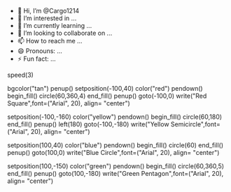 - 👋 Hi, I’m @Cargo1214
- 👀 I’m interested in ...
- 🌱 I’m currently learning ...
- 💞️ I’m looking to collaborate on ...
- 📫 How to reach me ...
- 😄 Pronouns: ...
- ⚡ Fun fact: ...

<!---
Cargo1214/Cargo1214 is a ✨ special ✨ repository because its `README.md` (this file) appears on your GitHub profile.
You can click the Preview link to take a look at your changes.
--->
speed(3)

bgcolor("tan")
penup()
setposition(-100,40)
color("red")
pendown()
begin_fill()
circle(60,360,4)
end_fill()
penup()
goto(-100,0)
write("Red Square",font=("Arial", 20), align= "center")


setposition(-100,-160)
color("yellow")
pendown()
begin_fill()
circle(60,180)
end_fill()
penup()
left(180)
goto(-100,-180)
write("Yellow Semicircle",font=("Arial", 20), align= "center")


setposition(100,40)
color("blue")
pendown()
begin_fill()
circle(60)
end_fill()
penup()
goto(100,0)
write("Blue Circle",font=("Arial", 20), align= "center")


setposition(100,-150)
color("green")
pendown()
begin_fill()
circle(60,360,5)
end_fill()
penup()
goto(100,-180)
write("Green Pentagon",font=("Arial", 20), align= "center")
